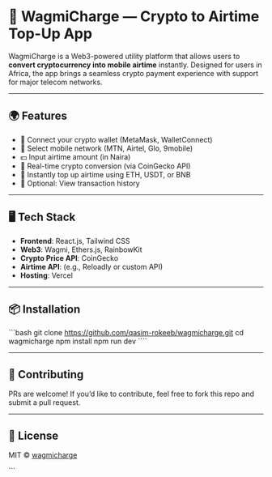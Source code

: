 # 🔋 WagmiCharge — Crypto to Airtime Top-Up App

WagmiCharge is a Web3-powered utility platform that allows users to **convert cryptocurrency into mobile airtime** instantly. Designed for users in Africa, the app brings a seamless crypto payment experience with support for major telecom networks.

---

## 🌍 Features

- 🔗 Connect your crypto wallet (MetaMask, WalletConnect)
- 📱 Select mobile network (MTN, Airtel, Glo, 9mobile)
- 💵 Input airtime amount (in Naira)
- 💱 Real-time crypto conversion (via CoinGecko API)
- 🚀 Instantly top up airtime using ETH, USDT, or BNB
- 📜 Optional: View transaction history

---

## 🖥️ Tech Stack

- **Frontend**: React.js, Tailwind CSS
- **Web3**: Wagmi, Ethers.js, RainbowKit
- **Crypto Price API**: CoinGecko
- **Airtime API**: (e.g., Reloadly or custom API)
- **Hosting**: Vercel

---

## 📦 Installation

\`\`\`bash
git clone https://github.com/qasim-rokeeb/wagmicharge.git
cd wagmicharge
npm install
npm run dev
\`\`\``

---

## 🤝 Contributing

PRs are welcome! If you’d like to contribute, feel free to fork this repo and submit a pull request.

---

## 📜 License

MIT © [wagmicharge](https://github.com/Qasim-Rokeeb/wagmicharge)

\`\`\`
